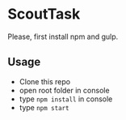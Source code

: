 # ScoutTask

Please, first install npm and gulp.

## Usage

* Clone this repo
* open root folder in console
* type `npm install` in console
* type `npm start`
